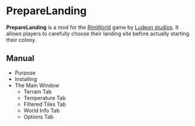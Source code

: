 PrepareLanding
==============

**PrepareLanding** is a mod for the [RimWorld](https://rimworldgame.com/) game by [Ludeon studios](https://ludeon.com/blog/). It allows players to carefully choose their landing site before actually starting their colony.

Manual
------

* Purpose
* Installing
* The Main Window
    * Terrain Tab
    * Temperature Tab
    * Filtered Tiles Tab
    * World Info Tab
    * Options Tab
    

